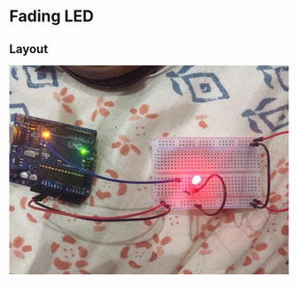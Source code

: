 # Fading LED

## Layout
![Layout](https://github.com/NatalieBeee/ArduinoWithMaggie/blob/master/fading_led/layout.jpg)
